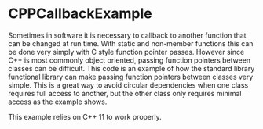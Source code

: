 # CPPCallbackExample
Sometimes in software it is necessary to callback to another function that can be changed at run time. With static and non-member functions this can be done very simply with C style function pointer passes. However since C++ is most commonly object oriented, passing function pointers between classes can be difficult. This code is an example of how the standard library functional library can make passing function pointers between classes very simple. This is a great way to avoid circular dependencies when one class requires full access to another, but the other class only requires minimal access as the example shows.

This example relies on C++ 11 to work properly.
